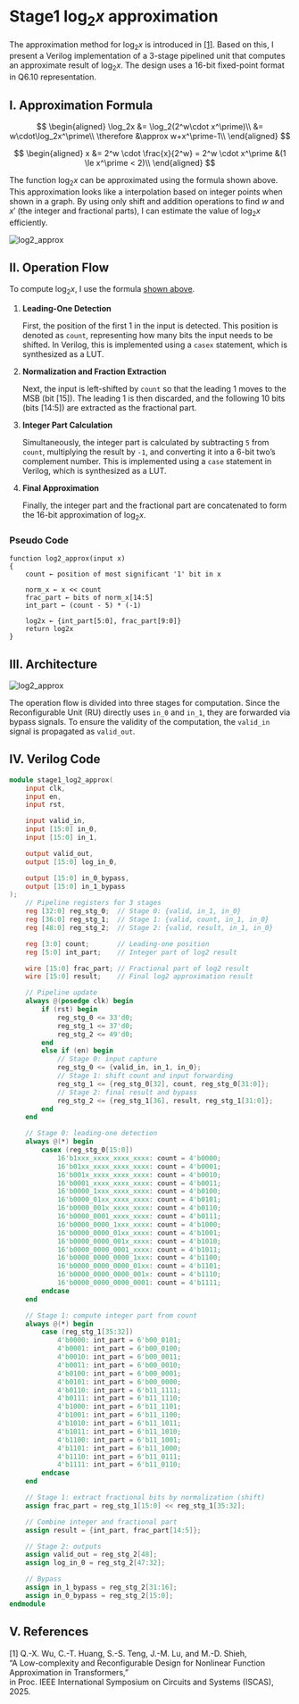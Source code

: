 # Stage1 $\log_2x$ approximation

The approximation method for $\log_2x$ is introduced in [[1]](#v-references).
Based on this, I present a Verilog implementation of a 3-stage pipelined unit that computes an approximate result of $\log_2x$. The design uses a 16-bit fixed-point format in Q6.10 representation.

## I. Approximation Formula

$$
\begin{aligned}
\log_2x &= \log_2(2^w\cdot x^\prime)\\
&= w\cdot\log_2x^\prime\\
\therefore &\approx w+x^\prime-1\\
\end{aligned}
$$

$$
\begin{aligned}
x &= 2^w \cdot \frac{x}{2^w} = 2^w \cdot x^\prime &(1 \le x^\prime < 2)\\
\end{aligned}
$$

The function $\log_2x$ can be approximated using the formula shown above.
This approximation looks like a interpolation based on integer points when shown in a graph.
By using only shift and addition operations to find $w$ and $x'$ (the integer and fractional parts), I can estimate the value of $\log_2x$ efficiently.

![log2_approx](/Final_Project_Implementation/Explanation/Pictures/stage1_log2_approx_2.png)

## II. Operation Flow

To compute $\log_2x$, I use the formula [shown above](#i-approximation-formula).

1. **Leading-One Detection**

    First, the position of the first 1 in the input is detected.
    This position is denoted as `count`, representing how many bits the input needs to be shifted.
    In Verilog, this is implemented using a `casex` statement, which is synthesized as a LUT.

2. **Normalization and Fraction Extraction**

    Next, the input is left-shifted by `count` so that the leading 1 moves to the MSB (bit [15]).
    The leading 1 is then discarded, and the following 10 bits (bits [14:5]) are extracted as the fractional part.

3. **Integer Part Calculation**

    Simultaneously, the integer part is calculated by subtracting `5` from `count`, multiplying the result by `-1`, and converting it into a 6-bit two’s complement number.
    This is implemented using a `case` statement in Verilog, which is synthesized as a LUT.

4. **Final Approximation**

    Finally, the integer part and the fractional part are concatenated to form the 16-bit approximation of $\log_2 x$.

### Pseudo Code
```
function log2_approx(input x)
{
    count ← position of most significant '1' bit in x

    norm_x ← x << count
    frac_part ← bits of norm_x[14:5]
    int_part ← (count - 5) * (-1)

    log2x ← {int_part[5:0], frac_part[9:0]}
    return log2x
}
```

## III. Architecture

![log2_approx](/Final_Project_Implementation/Explanation/Pictures/stage1_log2_approx_3.png)

The operation flow is divided into three stages for computation.
Since the Reconfigurable Unit (RU) directly uses `in_0` and `in_1`, they are forwarded via bypass signals.
To ensure the validity of the computation, the `valid_in` signal is propagated as `valid_out`.

## IV. Verilog Code

```verilog
module stage1_log2_approx(
    input clk,
    input en,
    input rst,

    input valid_in,
    input [15:0] in_0,
    input [15:0] in_1,

    output valid_out,
    output [15:0] log_in_0,

    output [15:0] in_0_bypass,
    output [15:0] in_1_bypass
);
    // Pipeline registers for 3 stages
    reg [32:0] reg_stg_0;  // Stage 0: {valid, in_1, in_0}
    reg [36:0] reg_stg_1;  // Stage 1: {valid, count, in_1, in_0}
    reg [48:0] reg_stg_2;  // Stage 2: {valid, result, in_1, in_0}

    reg [3:0] count;       // Leading-one position
    reg [5:0] int_part;    // Integer part of log2 result

    wire [15:0] frac_part; // Fractional part of log2 result
    wire [15:0] result;    // Final log2 approximation result

    // Pipeline update
    always @(posedge clk) begin
        if (rst) begin
            reg_stg_0 <= 33'd0;
            reg_stg_1 <= 37'd0;
            reg_stg_2 <= 49'd0;
        end
        else if (en) begin
            // Stage 0: input capture
            reg_stg_0 <= {valid_in, in_1, in_0};
            // Stage 1: shift count and input forwarding
            reg_stg_1 <= {reg_stg_0[32], count, reg_stg_0[31:0]};
            // Stage 2: final result and bypass
            reg_stg_2 <= {reg_stg_1[36], result, reg_stg_1[31:0]};
        end
    end

    // Stage 0: leading-one detection
    always @(*) begin
        casex (reg_stg_0[15:0])
            16'b1xxx_xxxx_xxxx_xxxx: count = 4'b0000;
            16'b01xx_xxxx_xxxx_xxxx: count = 4'b0001;
            16'b001x_xxxx_xxxx_xxxx: count = 4'b0010;
            16'b0001_xxxx_xxxx_xxxx: count = 4'b0011;
            16'b0000_1xxx_xxxx_xxxx: count = 4'b0100;
            16'b0000_01xx_xxxx_xxxx: count = 4'b0101;
            16'b0000_001x_xxxx_xxxx: count = 4'b0110;
            16'b0000_0001_xxxx_xxxx: count = 4'b0111;
            16'b0000_0000_1xxx_xxxx: count = 4'b1000;
            16'b0000_0000_01xx_xxxx: count = 4'b1001;
            16'b0000_0000_001x_xxxx: count = 4'b1010;
            16'b0000_0000_0001_xxxx: count = 4'b1011;
            16'b0000_0000_0000_1xxx: count = 4'b1100;
            16'b0000_0000_0000_01xx: count = 4'b1101;
            16'b0000_0000_0000_001x: count = 4'b1110;
            16'b0000_0000_0000_0001: count = 4'b1111;
        endcase
    end

    // Stage 1: compute integer part from count
    always @(*) begin
        case (reg_stg_1[35:32])
            4'b0000: int_part = 6'b00_0101;
            4'b0001: int_part = 6'b00_0100;
            4'b0010: int_part = 6'b00_0011;
            4'b0011: int_part = 6'b00_0010;
            4'b0100: int_part = 6'b00_0001;
            4'b0101: int_part = 6'b00_0000;
            4'b0110: int_part = 6'b11_1111;
            4'b0111: int_part = 6'b11_1110;
            4'b1000: int_part = 6'b11_1101;
            4'b1001: int_part = 6'b11_1100;
            4'b1010: int_part = 6'b11_1011;
            4'b1011: int_part = 6'b11_1010;
            4'b1100: int_part = 6'b11_1001;
            4'b1101: int_part = 6'b11_1000;
            4'b1110: int_part = 6'b11_0111;
            4'b1111: int_part = 6'b11_0110;
        endcase
    end

    // Stage 1: extract fractional bits by normalization (shift)
    assign frac_part = reg_stg_1[15:0] << reg_stg_1[35:32];

    // Combine integer and fractional part
    assign result = {int_part, frac_part[14:5]};

    // Stage 2: outputs
    assign valid_out = reg_stg_2[48];
    assign log_in_0 = reg_stg_2[47:32];

    // Bypass
    assign in_1_bypass = reg_stg_2[31:16];
    assign in_0_bypass = reg_stg_2[15:0];
endmodule
```

## V. References

[1] Q.-X. Wu, C.-T. Huang, S.-S. Teng, J.-M. Lu, and M.-D. Shieh,  
“A Low-complexity and Reconfigurable Design for Nonlinear Function Approximation in Transformers,”  
in Proc. IEEE International Symposium on Circuits and Systems (ISCAS), 2025.